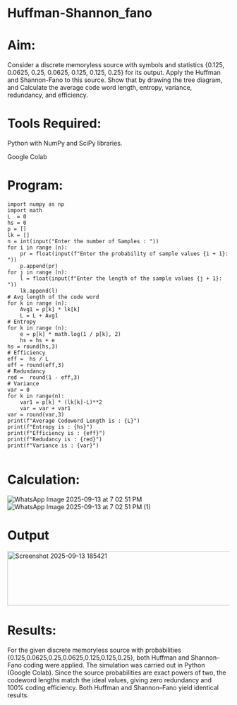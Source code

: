 # Huffman-Shannon_fano
# Aim:
Consider a discrete memoryless source with symbols and statistics {0.125, 0.0625, 0.25, 0.0625, 0.125, 0.125, 0.25} for its output. 
Apply the Huffman and Shannon-Fano to this source. 
Show that by drawing the tree diagram, and 
Calculate the average code word length, entropy, variance, redundancy, and efficiency.
# Tools Required:
Python with NumPy and SciPy libraries.

Google Colab
# Program:
```
import numpy as np
import math 
L  = 0
hs = 0
p = []
lk = []
n = int(input("Enter the number of Samples : "))
for i in range (n): 
    pr = float(input(f"Enter the probability of sample values {i + 1}: "))  
    p.append(pr)
for j in range (n): 
    l = float(input(f"Enter the length of the sample values {j + 1}: "))  
    lk.append(l)
# Avg length of the code word
for k in range (n):
    Avg1 = p[k] * lk[k]
    L = L + Avg1
# Entropy
for k in range (n):
    e = p[k] * math.log(1 / p[k], 2)
    hs = hs + e
hs = round(hs,3)
# Efficiency
eff =  hs / L
eff = round(eff,3)
# Redundancy 
red =  round(1 - eff,3) 
# Variance
var = 0
for k in range(n):
    var1 = p[k] * (lk[k]-L)**2
    var = var + var1
var = round(var,3)
print(f"Average Codeword Length is : {L}")
print(f"Entropy is : {hs}")
print(f"Efficiency is : {eff}")
print(f"Redudancy is : {red}")
print(f"Variance is : {var}")


```
# Calculation:
![WhatsApp Image 2025-09-13 at 7 02 51 PM](https://github.com/user-attachments/assets/94148689-7fb2-407c-9a1f-467ff9245e2d)
![WhatsApp Image 2025-09-13 at 7 02 51 PM (1)](https://github.com/user-attachments/assets/344e3df0-4ab0-4030-b304-dc9a6db7c1ac)


# Output
<img width="588" height="123" alt="Screenshot 2025-09-13 185421" src="https://github.com/user-attachments/assets/58145aa5-f242-446d-8f30-46526d6ba92e" />

# Results:
For the given discrete memoryless source with probabilities {0.125,0.0625,0.25,0.0625,0.125,0.125,0.25}, both Huffman and Shannon–Fano coding were applied. The simulation was carried out in Python (Google Colab). Since the source probabilities are exact powers of two, the codeword lengths match the ideal values, giving zero redundancy and 100% coding efficiency. Both Huffman and Shannon–Fano yield identical results.

